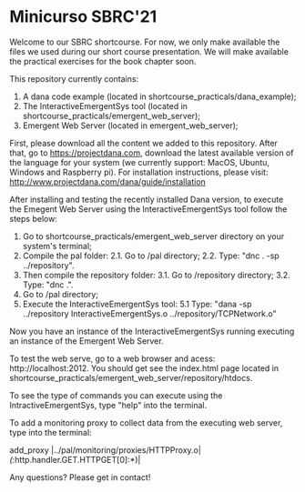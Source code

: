 # Minicurso SBRC'21

Welcome to our SBRC shortcourse. For now, we only make available the files we used during our short course presentation. We will make available the practical exercises for the book chapter soon.

This repository currently contains: 

1. A dana code example (located in shortcourse_practicals/dana_example);
2. The InteractiveEmergentSys tool (located in shortcourse_practicals/emergent_web_server);
3. Emergent Web Server (located in emergent_web_server);

First, please download all the content we added to this repository. After that, go to https://projectdana.com, download the latest available version of the language for your system (we currently support: MacOS, Ubuntu, Windows and Raspberry pi). For installation instructions, please visit: http://www.projectdana.com/dana/guide/installation

After installing and testing the recently installed Dana version, to execute the Emegent Web Server using the InteractiveEmergentSys tool follow the steps below:

1. Go to shortcourse_practicals/emergent_web_server directory on your system's terminal;
2. Compile the pal folder:
2.1. Go to /pal directory;
2.2. Type: "dnc . -sp ../repository".
3. Then compile the repository folder:
3.1. Go to /repository directory;
3.2. Type: "dnc .".
4. Go to /pal directory;
5. Execute the InteractiveEmergentSys tool:
5.1 Type: "dana -sp ../repository InteractiveEmergentSys.o ../repository/TCPNetwork.o"

Now you have an instance of the InteractiveEmergentSys running executing an instance of the Emergent Web Server.

To test the web serve, go to a web browser and acess: http://localhost:2012. You should get see the index.html page located in shortcourse_practicals/emergent_web_server/repository/htdocs.

To see the type of commands you can execute using the IntractiveEmergentSys, type "help" into the terminal.

To add a monitoring proxy to collect data from the executing web server, type into the terminal:

add_proxy |../pal/monitoring/proxies/HTTPProxy.o|*(*:http.handler.GET.HTTPGET[0]:*)|

Any questions? Please get in contact!

